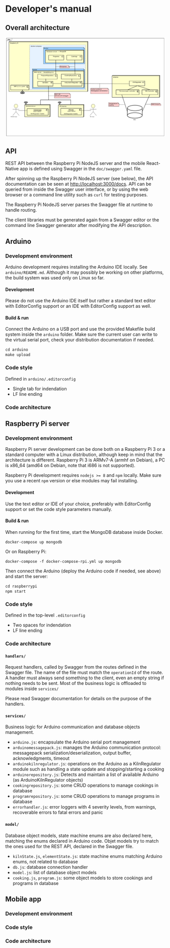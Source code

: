 # Developer's manual

## Overall architecture

![Croquis](https://raw.githubusercontent.com/jdeantoni/KilnRegulator3.0/master/doc/Overall_architecture.svg?sanitize=true)

## API

REST API between the Raspberry Pi NodeJS server and the mobile React-Native app is defined using Swagger in the `doc/swagger.yaml` file.

After spinning up the Raspberry Pi NodeJS server (see below), the API documentation can be seen at <http://localhost:3000/docs>. API can be queried from inside the Swagger user interface, or by using the web browser or a command line utility such as `curl` for testing purposes.

The Raspberry Pi NodeJS server parses the Swagger file at runtime to handle routing.

The client libraries must be generated again from a Swagger editor or the command line Swagger generator after modifying the API description.

## Arduino

### Development environment

Arduino development requires installing the Arduino IDE locally. See `arduino/README.md`.
Although it may possibly be working on other platforms, the build system was used only on Linux so far.

#### Development

Please do not use the Arduino IDE itself but rather a standard text editor with EditorConfig support or an IDE with EditorConfig support as well.

#### Build & run

Connect the Arduino on a USB port and use the provided Makefile build system inside the `arduino` folder. Make sure the current user can write to the virtual serial port, check your distribution documentation if needed.

```
cd arduino
make upload
```

### Code style

Defined in `arduino/.editorconfig`
 * Single tab for indendation
 * LF line ending


### Code architecture

## Raspberry Pi server



### Development environment

Raspberry Pi server development can be done both on a Raspberry Pi 3 or a standard computer with a Linux distribution, although keep in mind that the architecture is different. Raspberry Pi 3 is ARMv7-A (armhf on Debian), a PC is x86_64 (amd64 on Debian, note that i686 is not supported).

Raspberry Pi development requires `nodejs >= 8` and `npm` locally. Make sure you use a recent `npm` version or else modules may fail installing.

#### Development

Use the text editor or IDE of your choice, preferably with EditorConfig support or set the code style parameters manually.

#### Build & run

When running for the first time, start the MongoDB database inside Docker.
```
docker-compose up mongodb
```
Or on Raspberry Pi:
```
docker-compose -f docker-compose-rpi.yml up mongodb
```

Then connect the Arduino (deploy the Arduino code if needed, see above) and start the server:
```
cd raspberrypi
npm start
```

### Code style

Defined in the top-level `.editorconfig`
 * Two spaces for indendation
 * LF line ending

### Code architecture

#### `handlers/`

Request handlers, called by Swagger from the routes defined in the Swagger file. The name of the file must match the `operationId` of the route. A handler must always send something to the client, even an empty string if nothing needs to be sent. Most of the business logic is offloaded to modules inside `services/`

Please read Swagger documentation for details on the purpose of the handlers.

#### `services/`

Business logic for Arduino communication and database objects management.

 * `arduino.js`: encapsulate the Arduino serial port management
 * `arduinomessagepack.js`: manages the Arduino communication protocol: messagepack serialization/deserialization, output buffer, acknowledgments, timeout
 * `arduinokilnregulator.js`: operations on the Arduino as a KilnRegulator module such as handling a state update and stopping/starting a cooking
 * `arduinorepository.js`: Detects and maintain a list of available Arduino (as ArduinoKilnRegulator objects)
 * `cookingrepository.js`: some CRUD operations to manage cookings in database
 * `programrepository.js`: some CRUD operations to manage programs in database
 * `errorhandler.js`: error loggers with 4 severity levels, from warnings, recoverable errors to fatal errors and panic

#### `model/`

Database object models, state machine enums are also declared here, matching the enums declared in Arduino code. Objet models try to match the ones used for the REST API, declared in the Swagger file.

 * `kilnState.js`, `elementState.js`: state machine enums matching Arduino enums, not related to database
 * `db.js`: database connection handler
 * `model.js`: list of database object models
 * `cooking.js`, `program.js`: some object models to store cookings and programs in database

## Mobile app

### Development environment

### Code style

### Code architecture
